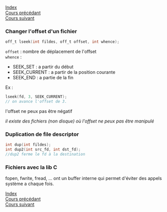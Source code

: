 [Index](./index.md)  
[Cours précédant](./cours_3.md)  
[Cours suivant](./cours_5.md)

### Changer l'offset d'un fichier

```c
off_t lseek(int fildes, off_t offset, int whence);
```
`offset` : nombre de déplacement de l'offset   
`whence` :
- SEEK_SET : a partir du début
- SEEK_CURRENT : a partir de la position courante
- SEEK_END : a partie de la fin

Ex :
```c
lseek(fd, 3, SEEK_CURRENT);
// on avance l'offset de 3.
```
l'offset ne peux pas être négatif

*il existe des fichiers (non disque) où l'offset ne peux pas être manipulé*

### Duplication de file descriptor

```c
int dup(int fildes);
int dup2(int src_fd, int dst_fd);
//dup2 ferme le fd à la destination
```

### Fichiers avec la lib C

fopen, fwrite, fread, ... ont un buffer interne qui permet d'éviter des appels système a chaque fois.

[Index](./index.md)  
[Cours précédant](./cours_3.md)  
[Cours suivant](./cours_5.md)
